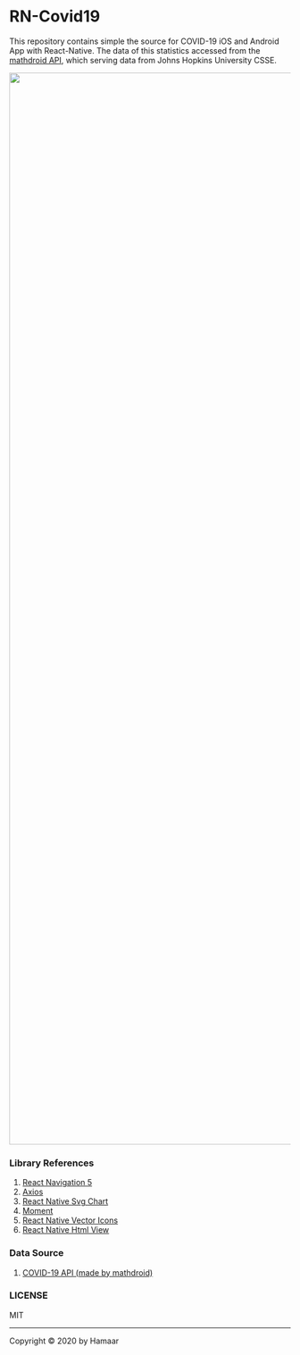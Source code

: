 # RN-Covid19
This repository contains simple the source for COVID-19 iOS and Android App with React-Native. The data of this statistics accessed from the [mathdroid API](https://github.com/mathdroid/covid-19-api), which serving data from Johns Hopkins University CSSE.


<span><img src="https://i.imgur.com/j8V5X2e.png" width="1920" /></span>


### Library References
1. [React Navigation 5](https://github.com/react-navigation/react-navigation)
2. [Axios](https://github.com/axios/axios)
3. [React Native Svg Chart](https://github.com/JesperLekland/react-native-svg-charts)
4. [Moment](https://github.com/moment/moment)
5. [React Native Vector Icons](https://github.com/oblador/react-native-vector-icons)
5. [React Native Html View](https://github.com/jsdf/react-native-htmlview)


### Data Source
1. [COVID-19 API (made by mathdroid)](https://github.com/mathdroid/covid-19-api)


### LICENSE
MIT

---

Copyright © 2020 by Hamaar
